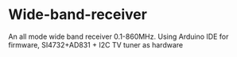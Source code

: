 # Wide-band-receiver
An all mode wide band receiver 0.1-860MHz. Using Arduino IDE for firmware,  SI4732+AD831 + I2C TV tuner as hardware
